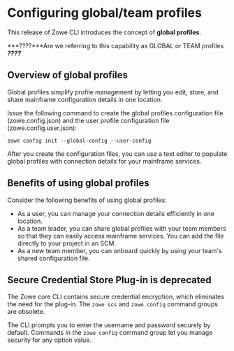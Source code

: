 # Configuring global/team profiles

This release of Zowe CLI introduces the concept of **global profiles**.

***????***Are we referring to this capability as GLOBAL or TEAM profiles ***????***
## Overview of global profiles

Global profiles simplify profile management by letting you edit, store, and share mainframe configuration details in one location.

Issue the following command to create the global profiles configuration file (zowe.config.json) and the user profile configuration file (zowe.config.user.json):

```
zowe config init --global-config --user-config
```

After you create the configuration files, you can use a text editor to populate global profiles with connection details for your mainframe services.

## Benefits of using global profiles

Consider the following benefits of using global profiles:

*   As a user, you can manage your connection details efficiently in one location.
*   As a team leader, you can share global profiles with your team members so that they can easily access mainframe services. You can add the file directly to your project in an SCM.
*   As a new team member, you can onboard quickly by using your team's shared configuration file.

## Secure Credential Store Plug-in is deprecated

The Zowe core CLI contains secure credential encryption, which eliminates the need for the plug-in. The `zowe scs` and `zowe config` command groups are obsolete.

The CLI prompts you to enter the username and password securely by default. Commands in the `zowe config` command group let you manage security for any option value.